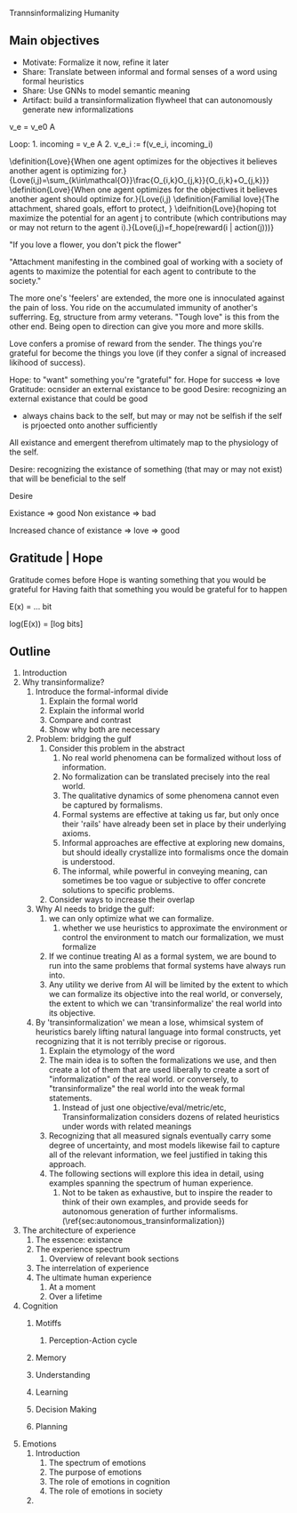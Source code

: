 Trannsinformalizing Humanity

## Main objectives

- Motivate: Formalize it now, refine it later
- Share: Translate between informal and formal senses of a word using formal heuristics
- Share: Use GNNs to model semantic meaning
- Artifact: build a transinformalization flywheel that can autonomously generate new informalizations

v_e = v_e0
A

Loop:
    1. incoming = v_e A
    2. v_e_i := f(v_e_i, incoming_i)




\definition{Love}{When one agent optimizes for the objectives it believes another agent is optimizing for.}{Love(i,j)=\sum_{k\in\mathcal{O}}\frac{O_{i,k}O_{j,k}}{O_{i,k}+O_{j,k}}}
\definition{Love}{When one agent optimizes for the objectives it believes another agent should optimize for.}{Love(i,j)
\definition{Familial love}{The attachment, shared goals, effort to protect, }
\deifnition{Love}{hoping tot maximize the potential for an agent j to contribute (which contributions may or may not return to the agent i).}{Love(i,j)=f_hope(reward(i | action(j)))}

"If you love a flower, you don't pick the flower"

"Attachment manifesting in the combined goal of working with a society of agents to maximize the potential for each agent to contribute to the society."

The more one's 'feelers' are extended, the more one is innoculated against the pain of loss.
You ride on the accumulated immunity of another's sufferring. Eg, structure from army veterans. "Tough love" is this from the other end.
Being open to direction can give you more and more skills.

Love confers a promise of reward from the sender.
The things you're grateful for become the things you love (if they confer a signal of increased likihood of success).

Hope: to "want" something you're "grateful" for.
Hope for success => love
Gratitude: ocnsider an external existance to be good
Desire: recognizing an external existance that could be good
- always chains back to the self, but may or may not be selfish if the self is prjoected onto another sufficiently

All existance and emergent therefrom ultimately map to the physiology of the self.

Desire: recognizing the existance of something (that may or may not exist) that will be beneficial to the self


Desire

Existance => good
Non existance => bad

Increased chance of existance => love => good






Gratitude | Hope
----
Gratitude comes before
Hope is wanting something that you would be grateful for
Having faith that something you would be grateful for to happen



E(x) = ... bit


log(E(x)) = [log bits]


## Outline

1. Introduction
2. Why transinformalize?
   1. Introduce the formal-informal divide
      1. Explain the formal world
      2. Explain the informal world
      3. Compare and contrast
      4. Show why both are necessary
   2. Problem: bridging the gulf
      1. Consider this problem in the abstract
         1. No real world phenomena can be formalized without loss of information.
         2. No formalization can be translated precisely into the real world.
         3. The qualitative dynamics of some phenomena cannot even be captured by formalisms.
         4. Formal systems are effective at taking us far, but only once their 'rails' have already been set in place by their underlying axioms.
         5. Informal approaches are effective at exploring new domains, but should ideally crystallize into formalisms once the domain is understood.
         6. The informal, while powerful in conveying meaning, can sometimes be too vague or subjective to offer concrete solutions to specific problems.
      2. Consider ways to increase their overlap
   3. Why AI needs to bridge the gulf:
      1. we can only optimize what we can formalize.
         1. whether we use heuristics to approximate the environment or control the environment to match our formalization, we must formalize
      2. If we continue treating AI as a formal system, we are bound to run into the same problems that formal systems have always run into.
      3. Any utility we derive from AI will be limited by the extent to which we can formalize its objective into the real world, or conversely, the extent to which we can 'transinformalize' the real world into its objective.
   4. By 'transinformalization' we mean a lose, whimsical system of heuristics barely lifting natural language into formal constructs, yet recognizing that it is not terribly precise or rigorous.
      1. Explain the etymology of the word
      2. The main idea is to soften the formalizations we use, and then create a lot of them that are used liberally to create a sort of "informalization" of the real world. or conversely, to "transinformalize" the real world into the weak formal statements.
         1. Instead of just one objective/eval/metric/etc, Transinformalization considers dozens of related heuristics under words with related meanings
      3. Recognizing that all measured signals eventually carry some degree of uncertainty, and most models likewise fail to capture all of the relevant information, we feel justified in taking this approach.
      4. The following sections will explore this idea in detail, using examples spanning the spectrum of human experience.
         1. Not to be taken as exhaustive, but to inspire the reader to think of their own examples, and provide seeds for autonomous generation of further informalisms. (\ref{sec:autonomous_transinformalization})
3. The architecture of experience
   1. The essence: existance
   2. The experience spectrum
      1. Overview of relevant book sections
   3. The interrelation of experience
   4. The ultimate human experience
      1. At a moment
      2. Over a lifetime
4. Cognition
   1. Motiffs
      1. Perception-Action cycle

   2. Memory
   3. Understanding
   4. Learning
   5. Decision Making
   6. Planning
5. Emotions
   1. Introduction
      1. The spectrum of emotions
      2. The purpose of emotions
      3. The role of emotions in cognition
      4. The role of emotions in society
   2. 
